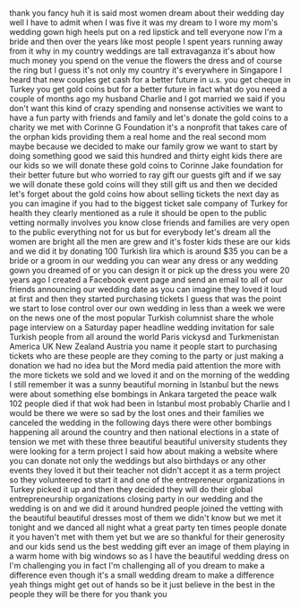 
thank you fancy huh it is said most
women dream about their wedding day well
I have to admit when I was five it was
my dream to I wore my mom&#39;s wedding gown
high heels
put on a red lipstick and tell everyone
now I&#39;m a bride
and then over the years like most people
I spent years running away from it why
in my country
weddings are tall extravaganza it&#39;s
about how much money you spend on the
venue the flowers the dress and of
course the ring but I guess it&#39;s not
only my country it&#39;s everywhere in
Singapore I heard that new couples get
cash for a better future in u.s.
you get cheque in Turkey you get gold
coins but for a better future
in fact what do you need a couple of
months ago my husband Charlie and I got
married we said if you don&#39;t want this
kind of crazy spending and nonsense
activities we want to have a fun party
with friends and family and let&#39;s donate
the gold coins to a charity
we met with Corinne G Foundation it&#39;s a
nonprofit that takes care of the orphan
kids providing them a real home and the
real second mom maybe because we decided
to make our family grow we want to start
by doing something good
we said this hundred and thirty eight
kids there are our kids so we will
donate these gold coins to Corinne Jake
foundation for their better future but
who worried to ray gift our guests gift
and if we say we will donate these gold
coins will they still gift us and then
we decided let&#39;s forget about the gold
coins how about selling tickets the next
day
as you can imagine if you had to the
biggest ticket sale company of Turkey
for health
they clearly mentioned as a rule it
should be open to the public vetting
normally involves you know close friends
and families are very open to the public
everything not for us but for everybody
let&#39;s dream all the women are bright all
the men are grew and it&#39;s foster kids
these are our kids and we did it by
donating 100 Turkish lira which is
around $35 you can be a bride or a groom
in our wedding you can wear any dress or
any wedding gown you dreamed of or you
can design it or pick up the dress you
were 20 years ago I created a Facebook
event page and send an email to all of
our friends announcing our wedding date
as you can imagine they loved it loud at
first and then they started purchasing
tickets I guess that was the point we
start to lose control over our own
wedding in less than a week we were on
the news one of the most popular Turkish
columnist share the whole page interview
on a Saturday paper headline wedding
invitation for sale
Turkish people from all around the world
Paris vickysd and Turkmenistan America
UK New Zealand Austria you name it
people start to purchasing tickets who
are these people are they coming to the
party or just making a donation we had
no idea but the Mord media paid
attention the more with the more tickets
we sold and we loved it and on the
morning of the wedding I still remember
it was a sunny beautiful morning in
Istanbul but the news were about
something else
bombings in Ankara targeted the peace
walk 102 people died
if that wok had been in Istanbul most
probably Charlie and I would be there we
were so sad by the lost ones and their
families we canceled the wedding in the
following days there were other bombings
happening all around the country and
then national elections in a state of
tension we met with these three
beautiful beautiful university students
they were looking for a term project I
said how about making a website where
you can donate not only the weddings but
also birthdays or any other events they
loved it but their teacher not didn&#39;t
accept it as a term project so they
volunteered to start it and one of the
entrepreneur organizations in Turkey
picked it up and then they decided they
will do their global entrepreneurship
organizations closing party in our
wedding and the wedding is on and we did
it around hundred people joined the
vetting with the beautiful beautiful
dresses most of them we didn&#39;t know but
we met it tonight and we danced all
night what a great party ten times
people donate it you haven&#39;t met with
them yet but we are so thankful for
their generosity and our kids send us
the best wedding gift ever an image of
them playing in a warm home with big
windows so as I have the beautiful
wedding dress on I&#39;m challenging you in
fact I&#39;m challenging all of you dream to
make a difference even though it&#39;s a
small wedding dream to make a difference
yeah things might get out of hands so be
it
just believe in the best in the people
they will be there for you thank you

